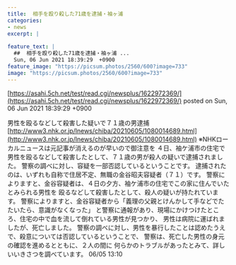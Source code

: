```yaml
---
title:  相手を殴り殺した71歳を逮捕・袖ヶ浦 
categories:
- news
excerpt: |
  
feature_text: |
  ##  相手を殴り殺した71歳を逮捕・袖ヶ浦 ...
  Sun, 06 Jun 2021 18:39:29  +0900
feature_image: "https://picsum.photos/2560/600?image=733"
image: "https://picsum.photos/2560/600?image=733"
---
```


[https://asahi.5ch.net/test/read.cgi/newsplus/1622972369/](https://asahi.5ch.net/test/read.cgi/newsplus/1622972369/)
posted on Sun, 06 Jun 2021 18:39:29  +0900

<!--more-->

男性を殴るなどして殺害した疑いで７１歳の男逮捕 [http://www3.nhk.or.jp/lnews/chiba/20210605/1080014689.html](http://www3.nhk.or.jp/lnews/chiba/20210605/1080014689.html) ※NHKローカルニュースは元記事が消えるのが早いので御注意を ４日、袖ケ浦市の住宅で男性を殴るなどして殺害したとして、７１歳の男が殺人の疑いで逮捕されました。 警察の調べに対し、容疑を一部否認しているということです。 逮捕されたのは、いずれも自称で住居不定、無職の金谷昭夫容疑者（７１）です。 警察によりますと、金谷容疑者は、４日の夕方、袖ケ浦市の住宅でこの家に住んでいたとみられる男性を 殴るなどして殺害したとして、殺人の疑いが持たれています。 警察によりますと、金谷容疑者から「義理の父親とけんかして手などでたたいたら、意識がなくなった」 と警察に通報があり、現場にかけつけたところ、住宅の中で血を流して倒れている男性が見つかり、 男性は病院に運ばれましたが、死亡しました。 警察の調べに対し、男性を暴行したことは認めたうえで、殺意については否認しているということで、 警察は、死亡した男性の身元の確認を進めるとともに、２人の間に 何らかのトラブルがあったとみて、詳しいいきさつを調べています。 06/05 13:10

